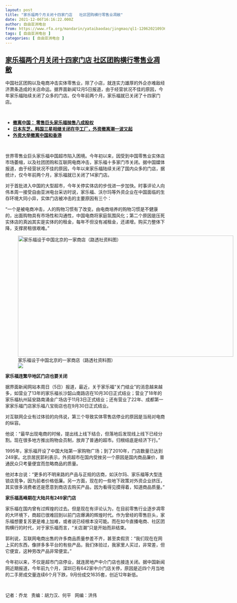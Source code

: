 ```yaml
---
layout: post
title: "家乐福两个月关闭十四家门店   社区团购横行零售业凋敝"
date: 2021-12-06T16:16:22.000Z
author: 自由亚洲电台
from: https://www.rfa.org/mandarin/yataibaodao/jingmao/ql1-12062021093657.html
tags: [ 自由亚洲电台 ]
categories: [ 自由亚洲电台 ]
---
```

<!--1638807382000-->
[家乐福两个月关闭十四家门店   社区团购横行零售业凋敝](https://www.rfa.org/mandarin/yataibaodao/jingmao/ql1-12062021093657.html)
------

<div>
<p></p><p>中国社区团购以及电商冲击实体零售业，除了小店，就连实力雄厚的外企亦难敌经济萧条造成的关店命运。据界面新闻12月<span>5</span><span>日报道，由于经营状况不佳的原因，今年家乐福陆续关闭了众多的门店。仅今年前两个月，家乐福就已关闭了十四</span><span></span><span>家门店。</span></p><p><br/></p><ul><li><a href="https://www.rfa.org/mandarin/yataibaodao/jingmao/ql2-06242019084427.html"><strong>撤离中国： 零售巨头家乐福抛售八成股权</strong></a></li><li><strong><a href="https://www.rfa.org/mandarin/zhuanlan/jingmaorediansaomiao/econ-09172021170105.html">日本东芝、韩国三星相继关闭在华工厂，外资撤离潮一波又起</a></strong></li><li><strong><a href="https://www.rfa.org/mandarin/yataibaodao/gangtai/gl-08202021074919.html">外资大举撤离中国和香港</a></strong></li></ul><p><br/></p><p>世界零售业巨头家乐福中国超市陷入困境。今年初以来，因受到中国零售业实体店市场萎缩，以及社团团购和互联网电商冲击，家乐福十多家门市关闭。据中国媒体报道，由于经营状况不佳的原因，今年以来家乐福陆续关闭了国内众多的门店，据统计，仅今年前两个月，家乐福就已关闭了<span>14</span><span>家门店。</span></p><p><span>对于首批进入中国的大型超市，今年关停实体店的步伐进一步加快。时事评论人向伟本周一接受自由亚洲电台采访时说，家乐福、沃尔玛等外资企业在中国面临的生存环境大同小异，实体门店被冲击的主要原因有三个：</span></p><p><span>“</span><span>一个是被电商冲击，人的购物习惯有了改变。由电商培养的购物习惯是不健康的，出面购物具有市场性和沟通性，中国电商将家庭氛围风化；第二个原因是压死实体店的真凶其实是实体的的租金，每年不但没有减租金，还递增。购买力整体下降，支撑房租很艰难。</span><span>”</span></p><p><span><figure class="image-richtext image-inline captioned" style="width:680px;"><img alt="家乐福设于中国北京的一家商店（路透社资料图）" height="382" src="https://www.rfa.org/mandarin/yataibaodao/jingmao/ql1-12062021093657.html/ql11206a.jpg/@@images/b53b5a46-323e-4a54-89d5-6c649af68258.jpeg" title="ql11206a.jpg" width="680"/><figcaption class="image-caption">家乐福设于中国北京的一家商店（路透社资料图）</figcaption><small></small><div id="zoomattribute"><a data-caption="家乐福设于中国北京的一家商店（路透社资料图）" data-fancybox="" href="https://www.rfa.org/mandarin/yataibaodao/jingmao/ql1-12062021093657.html/ql11206a.jpg" id="single_image" title="家乐福设于中国北京的一家商店（路透社资料图）"><img src="/++plone++rfa-resources/img/icon-zoom.png"/></a></div></figure></span></p><p><strong><span>家乐福连繁华地区门店也要关闭</span></strong></p><p><span>据界面新闻网站本周日（</span><span>5</span><span>日）报道，最近，关于家乐福</span><span>“</span><span>关门结业</span><span>”</span><span>的消息越来越多，如营业了</span><span>13</span><span>年的家乐福长沙韶山南路店在</span><span>10</span><span>月</span><span>30</span><span>日正式结业；营业了</span><span>18</span><span>年的家乐福杭州延安路南涌金广场店于</span><span>11</span><span>月</span><span>3</span><span>日正式结业；还有营业了</span><span>22</span><span>年、成都第一家家乐福门店家乐福八宝街店也在</span><span>9</span><span>月</span><span>30</span><span>日正式结业。</span></p><p><span>对互联网企业有过体验的向伟说，第三个导致实体零售店停业的原因是当局对电商的纵容。</span></p><p><span>他说：</span><span>“</span><span>最早出现电商的时候，提出线上线下结合，但落地后发现线上线下已经分割。现在很多地方推出购物会员制，放弃了普通的超市。归根结底是经济下行。</span><span>”</span></p><p><span>1995</span><span>年，家乐福开设了中国大陆第一家购物广场；到了</span><span>2010</span><span>年，门店数量已达到</span><span>249</span><span>家。北京居民郭利表示，外资超市在国内受挫另一个原因是国内商品廉价，普通民众只考量便宜而忽略商品的质量。</span></p><p><span>他对本台说：</span><span>“</span><span>更多的不明来路的产品与正规的店商，如沃尔玛、家乐福等大型连锁店竞争，因为前者价格低廉。另一方面，现在的一些地下政策对外资企业挤压，其实很多消费者还是愿意到商店去购买产品，因为看得见摸得着，知道商品质量。</span><span>” </span></p><p><strong><span>家乐福高峰期在大陆共有</span></strong><strong><span>249</span></strong><strong><span>家门店</span></strong></p><p><span>家乐福在国内曾有过辉煌的过去。但是现在有评论认为，在目前零售行业逐步凋零的大环境下，商超已很难回到以前门店爆满的辉煌时代。作为曾经的零售巨头，家乐福想要复苏更是难上加难，或者说已经根本没可能。而在如今直播电商、社区团购横行的时代，对于家乐福而言，</span><span>“</span><span>关店潮</span><span>”</span><span>只是开始而非结束。</span></p><p><span>郭利说，互联网电商出售的许多商品质量参差不齐，甚至卖假货：</span><span>“</span><span>我们现在在网上买的东西，像拼多多平台的有些产品，我们体验过，我家里人买过，非常差，但它便宜，这种劳改产品非常便宜。</span><span>”</span></p><p><span>今年初以来，不仅是超市门店停业，就连房地产中介门店也接连关闭。据中国新闻网近期报道，今年前九</span><span></span><span>个月，深圳已有</span><span>642</span><span>家中介门店关停，原因是近四</span><span></span><span>个月当地的二手房成交量连续</span><span>6</span><span>个月下跌，</span><span>9</span><span>月份成交</span><span>1635</span><span>套，创近</span><span>12</span><span>年新低。</span></p><p><br/></p><p><span>记者：乔龙   责编：胡力汉、何平   网编：洪伟<br/></span></p>
</div>
